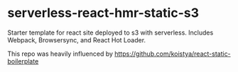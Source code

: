 # serverless-react-hmr-static-s3
Starter template for react site deployed to s3 with serverless. Includes Webpack, Browsersync, and React Hot Loader.

This repo was heavily influenced by https://github.com/koistya/react-static-boilerplate
